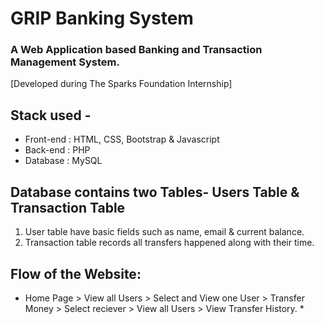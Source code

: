 # GRIP Banking System   
   
### A Web Application based Banking and Transaction Management System.  
[Developed during The Sparks Foundation Internship]

## Stack used - 
* Front-end : HTML, CSS, Bootstrap & Javascript 
* Back-end : PHP 
* Database : MySQL   

## Database contains two Tables- Users Table & Transaction Table 
1. User table have basic fields such as name, email & current balance. 
2. Transaction table records all transfers happened along with their time.  

## Flow of the Website: 
* Home Page > View all Users > Select and View one User > Transfer Money > Select reciever > View all Users > View Transfer History. *
